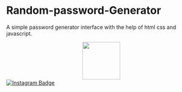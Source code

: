 # Random-password-Generator
A simple password generator interface with the help of html css and javascript. 

<div id="header" align="center">
  <img src="https://media.giphy.com/media/M9gbBd9nbDrOTu1Mqx/giphy.gif" width="100"/>
</div>
<div id="badges">
  <a href="https://www.instagram.com/saw_rose001/">
    <img src="https://logodix.com/logo/1049774.png" alt="Instagram Badge"/>
  </a>
  </div>
